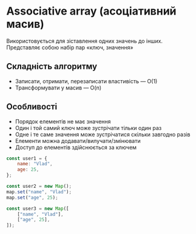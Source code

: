 # Associative array (асоціативний масив)

Використовується для зіставлення одних значень до інших. Представляє собою набір пар «ключ, значення»

## Складність алгоритму

-   Записати, отримати, перезаписати властивість — O(1)
-   Трансформувати у масив — O(n)

## Особливості

-   Порядок елементів не має значення
-   Один і той самий ключ може зустрічати тільки один раз
-   Одне і те саме значення може зустрічатися скільки завгодно разів
-   Елементи можна додавати/вилучати/змінювати
-   Доступ до елементів здійснюється за ключем

```js
const user1 = {
    name: "Vlad",
    age: 25,
};

const user2 = new Map();
map.set("name", "Vlad");
map.set("age", 25);

const user3 = new Map([
    ["name", "Vlad"],
    ["age", 25],
]);
```
